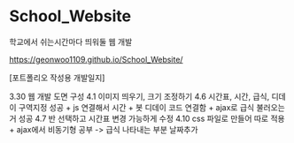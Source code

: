 # School_Website
학교에서 쉬는시간마다 띄워둘 웹 개발

https://geonwoo1109.github.io/School_Website/


[포트폴리오 작성용 개발일지]

3.30 웹 개발 도면 구성
4.1 이미지 띄우기, 크기 조정하기
4.6 시간표, 시간, 급식, 디데이 구역지정 성공 + js 연결해서 시간 + 봇 디데이 코드 연결함 + ajax로 급식 불러오는거 성공
4.7 반 선택하고 시간표 변경 가능하게 수정
4.10 css 파일로 만들어 따로 적용 + ajax에서 비동기형 공부 -> 급식 나타내는 부분 날짜추가
